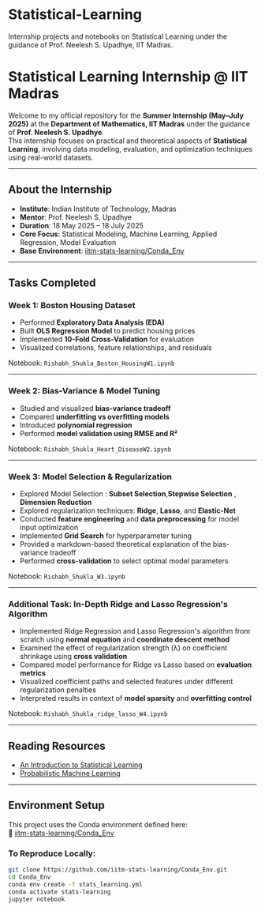 # Statistical-Learning
Internship projects and notebooks on Statistical Learning under the guidance of Prof. Neelesh S. Upadhye, IIT Madras.
# Statistical Learning Internship @ IIT Madras

Welcome to my official repository for the **Summer Internship (May–July 2025)** at the **Department of Mathematics, IIT Madras** under the guidance of **Prof. Neelesh S. Upadhye**.  
This internship focuses on practical and theoretical aspects of **Statistical Learning**, involving data modeling, evaluation, and optimization techniques using real-world datasets.

---

## About the Internship

- **Institute**: Indian Institute of Technology, Madras  
- **Mentor**: Prof. Neelesh S. Upadhye  
- **Duration**: 18 May 2025 – 18 July 2025  
- **Core Focus**: Statistical Modeling, Machine Learning, Applied Regression, Model Evaluation  
- **Base Environment**: [iitm-stats-learning/Conda_Env](https://github.com/iitm-stats-learning/Conda_Env)

---

## Tasks Completed

###  Week 1: Boston Housing Dataset
- Performed **Exploratory Data Analysis (EDA)**
- Built **OLS Regression Model** to predict housing prices
- Implemented **10-Fold Cross-Validation** for evaluation
- Visualized correlations, feature relationships, and residuals

 Notebook: `Rishabh_Shukla_Boston_HousingW1.ipynb`

---

###   Week 2: Bias-Variance & Model Tuning
- Studied and visualized **bias-variance tradeoff**
- Compared **underfitting vs overfitting models**
- Introduced **polynomial regression**
- Performed **model validation using RMSE and R²**

 Notebook: `Rishabh_Shukla_Heart_DiseaseW2.ipynb`
 
---
### Week 3: Model Selection & Regularization
- Explored Model Selection : **Subset Selection**,**Stepwise Selection** , **Dimension Reduction**
- Explored regularization techniques: **Ridge**, **Lasso**, and **Elastic-Net**
- Conducted **feature engineering** and **data preprocessing** for model input optimization
- Implemented **Grid Search** for hyperparameter tuning
- Provided a markdown-based theoretical explanation of the bias-variance tradeoff
- Performed **cross-validation** to select optimal model parameters
  
 Notebook: `Rishabh_Shukla_W3.ipynb`

 ---
### Additional Task: In-Depth Ridge and Lasso Regression's Algorithm
- Implemented Ridge Regression and Lasso Regression's algorithm from scratch using **normal equation** and **coordinate descent method**
- Examined the effect of regularization strength (λ) on coefficient shrinkage using **cross validation**
- Compared model performance for Ridge vs Lasso based on **evaluation metrics**
- Visualized coefficient paths and selected features under different regularization penalties
- Interpreted results in context of **model sparsity** and **overfitting control**

 Notebook: `Rishabh_Shukla_ridge_lasso_W4.ipynb`

 ---
## Reading Resources
- [An Introduction to Statistical Learning](https://www.statlearning.com/?utm_source=chatgpt.com)
- [Probabilistic Machine Learning](https://probml.github.io/pml-book/?utm_source=chatgpt.com)
  
---

##  Environment Setup

This project uses the Conda environment defined here:  
🔗 [iitm-stats-learning/Conda_Env](https://github.com/iitm-stats-learning/Conda_Env)

### To Reproduce Locally:

```bash
git clone https://github.com/iitm-stats-learning/Conda_Env.git
cd Conda_Env
conda env create -f stats_learning.yml
conda activate stats-learning
jupyter notebook

